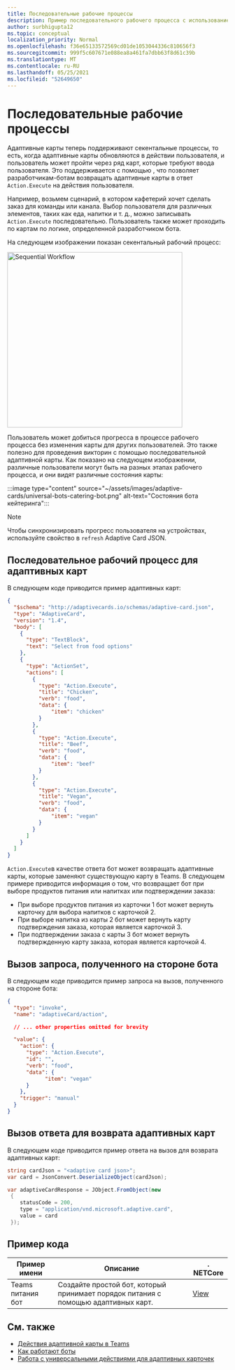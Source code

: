 ```yaml
---
title: Последовательные рабочие процессы
description: Пример последовательного рабочего процесса с использованием универсальных действий
author: surbhigupta12
ms.topic: conceptual
localization_priority: Normal
ms.openlocfilehash: f36e65133572569cd01de1053044336c810656f3
ms.sourcegitcommit: 999f5c607671e088ea8a461fa7dbb63f8d61c39b
ms.translationtype: MT
ms.contentlocale: ru-RU
ms.lasthandoff: 05/25/2021
ms.locfileid: "52649650"
---
```

# <a name="sequential-workflows"></a>Последовательные рабочие процессы

Адаптивные карты теперь поддерживают секентальные процессы, то есть, когда адаптивные карты обновляются в действии пользователя, и пользователь может пройти через ряд карт, которые требуют ввода пользователя. Это поддерживается с помощью , что позволяет разработчикам-ботам возвращать адаптивные карты в ответ `Action.Execute` на действия пользователя.

Например, возьмем сценарий, в котором кафетерий хочет сделать заказ для команды или канала. Выбор пользователя для различных элементов, таких как еда, напитки и т. д., можно записывать `Action.Execute` последовательно. Пользователь также может проходить по картам по логике, определенной разработчиком бота. <br/>

На следующем изображении показан секентальный рабочий процесс:

<img src="~/assets/images/bots/sequentialWorkflow.gif" alt="Sequential Workflow" width="400"/>

Пользователь может добиться прогресса в процессе рабочего процесса без изменения карты для других пользователей. Это также полезно для проведения викторин с помощью последовательной адаптивной карты. Как показано на следующем изображении, различные пользователи могут быть на разных этапах рабочего процесса, и они видят различные состояния карты:

:::image type="content" source="~/assets/images/adaptive-cards/universal-bots-catering-bot.png" alt-text="Состояния бота кейтеринга":::

> [!NOTE]
> Чтобы синхронизировать прогресс пользователя на устройствах, используйте свойство в `refresh` Adaptive Card JSON.

## <a name="sequential-workflow-for-adaptive-cards"></a>Последовательное рабочий процесс для адаптивных карт

В следующем коде приводится пример адаптивных карт:

```JSON
{
  "$schema": "http://adaptivecards.io/schemas/adaptive-card.json",
  "type": "AdaptiveCard",
  "version": "1.4",
  "body": [
    {
      "type": "TextBlock",
      "text": "Select from food options"
    },
    { 
      "type": "ActionSet",
      "actions": [
        {
          "type": "Action.Execute",
          "title": "Chicken",
          "verb": "food",
          "data": {
              "item": "chicken"
          }
        },
        {
          "type": "Action.Execute",
          "title": "Beef",
          "verb": "food",
          "data": {
              "item": "beef"
          }
        },
        {
          "type": "Action.Execute",
          "title": "Vegan",
          "verb": "food",
          "data": {
              "item": "vegan"
          }
        }
      ]
    }
  ]
}
```

`Action.Execute`в качестве ответа бот может возвращать адаптивные карты, которые заменяют существующую карту в Teams.
В следующем примере приводится информация о том, что возвращает бот при выборе продуктов питания или напитках или подтверждении заказа:

* При выборе продуктов питания из карточки 1 бот может вернуть карточку для выбора напитков с карточкой 2.
* При выборе напитка из карты 2 бот может вернуть карту подтверждения заказа, которая является карточкой 3.
* При подтверждении заказа с карты 3 бот может вернуть подтвержденную карту заказа, которая является карточкой 4.

## <a name="invoke-request-received-on-bot-side"></a>Вызов запроса, полученного на стороне бота

В следующем коде приводится пример запроса на вызов, полученного на стороне бота:

```JSON
{ 
  "type": "invoke",
  "name": "adaptiveCard/action",

  // ... other properties omitted for brevity

  "value": { 
    "action": { 
      "type": "Action.Execute", 
      "id": "", 
      "verb": "food",
      "data": { 
            "item": "vegan"
      } 
    },
    "trigger": "manual" 
  }
}
```

## <a name="invoke-response-to-return-adaptive-cards"></a>Вызов ответа для возврата адаптивных карт

В следующем коде приводится пример ответа на вызов для возврата адаптивных карт:

```C#
string cardJson = "<adaptive card json>";
var card = JsonConvert.DeserializeObject(cardJson);

var adaptiveCardResponse = JObject.FromObject(new
 {
    statusCode = 200,
    type = "application/vnd.microsoft.adaptive.card",
    value = card
 });
```

## <a name="code-sample"></a>Пример кода

|Пример имени | Описание | . NETCore |
|----------------|-----------------|--------------|
| Teams питания бот | Создайте простой бот, который принимает порядок питания с помощью адаптивных карт. |[View](https://github.com/OfficeDev/Microsoft-Teams-Samples/tree/main/samples/bot-teams-catering/csharp)|

## <a name="see-also"></a>См. также

* [Действия адаптивной карты в Teams](~/task-modules-and-cards/cards/cards-actions.md#adaptive-cards-actions)
* [Как работают боты](/azure/bot-service/bot-builder-basics?view=azure-bot-service-4.0&preserve-view=true)
* [Работа с универсальными действиями для адаптивных карточек](Work-with-universal-actions-for-adaptive-cards.md)
